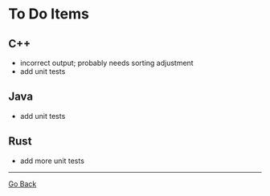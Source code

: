 # To Do Items
## C++
* incorrect output; probably needs sorting adjustment
* add unit tests

## Java
* add unit tests

## Rust
* add more unit tests

---
[Go Back](..)
